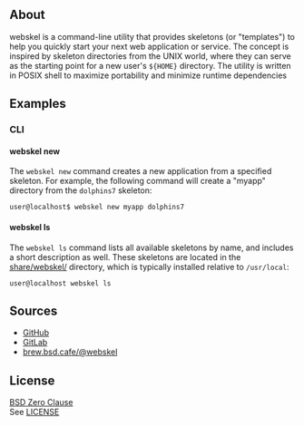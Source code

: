## About

webskel is a command-line utility that provides skeletons (or "templates")
to help you quickly start your next web application or service. The concept
is inspired by skeleton directories from the UNIX world, where they can serve
as the starting point for a new user's `${HOME}` directory. The utility is
written in POSIX shell to maximize portability and minimize runtime
dependencies

## Examples

### CLI

#### webskel new

The `webskel new` command creates a new application from a specified skeleton.
For example, the following command will create a "myapp" directory from the
`dolphins7` skeleton:

    user@localhost$ webskel new myapp dolphins7

#### webskel ls

The `webskel ls` command lists all available skeletons by name, and includes a
short description as well. These skeletons are located in the [share/webskel/](share/webskel)
directory, which is typically installed relative to `/usr/local`:

	user@localhost webskel ls

## Sources

* [GitHub](https://github.com/webskel/cli#readme)
* [GitLab](https://gitlab.com/webskel/cli#about)
* [brew.bsd.cafe/@webskel](https://brew.bsd.cafe/webskel/cli#about)

## License

[BSD Zero Clause](https://choosealicense.com/licenses/0bsd/) <br>
See [LICENSE](./LICENSE)
